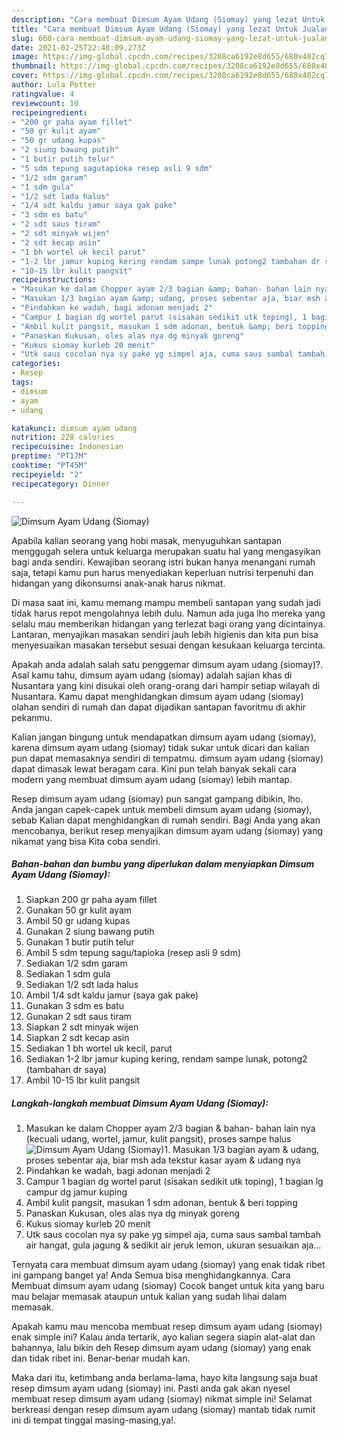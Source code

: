 ```yaml
---
description: "Cara membuat Dimsum Ayam Udang (Siomay) yang lezat Untuk Jualan"
title: "Cara membuat Dimsum Ayam Udang (Siomay) yang lezat Untuk Jualan"
slug: 660-cara-membuat-dimsum-ayam-udang-siomay-yang-lezat-untuk-jualan
date: 2021-02-25T22:48:09.273Z
image: https://img-global.cpcdn.com/recipes/3208ca6192e8d655/680x482cq70/dimsum-ayam-udang-siomay-foto-resep-utama.jpg
thumbnail: https://img-global.cpcdn.com/recipes/3208ca6192e8d655/680x482cq70/dimsum-ayam-udang-siomay-foto-resep-utama.jpg
cover: https://img-global.cpcdn.com/recipes/3208ca6192e8d655/680x482cq70/dimsum-ayam-udang-siomay-foto-resep-utama.jpg
author: Lula Potter
ratingvalue: 4
reviewcount: 10
recipeingredient:
- "200 gr paha ayam fillet"
- "50 gr kulit ayam"
- "50 gr udang kupas"
- "2 siung bawang putih"
- "1 butir putih telur"
- "5 sdm tepung sagutapioka resep asli 9 sdm"
- "1/2 sdm garam"
- "1 sdm gula"
- "1/2 sdt lada halus"
- "1/4 sdt kaldu jamur saya gak pake"
- "3 sdm es batu"
- "2 sdt saus tiram"
- "2 sdt minyak wijen"
- "2 sdt kecap asin"
- "1 bh wortel uk kecil parut"
- "1-2 lbr jamur kuping kering rendam sampe lunak potong2 tambahan dr saya"
- "10-15 lbr kulit pangsit"
recipeinstructions:
- "Masukan ke dalam Chopper ayam 2/3 bagian &amp; bahan- bahan lain nya (kecuali udang, wortel, jamur, kulit pangsit), proses sampe halus"
- "Masukan 1/3 bagian ayam &amp; udang, proses sebentar aja, biar msh ada tekstur kasar ayam &amp; udang nya"
- "Pindahkan ke wadah, bagi adonan menjadi 2"
- "Campur 1 bagian dg wortel parut (sisakan sedikit utk toping), 1 bagian lg campur dg jamur kuping"
- "Ambil kulit pangsit, masukan 1 sdm adonan, bentuk &amp; beri topping"
- "Panaskan Kukusan, oles alas nya dg minyak goreng"
- "Kukus siomay kurleb 20 menit"
- "Utk saus cocolan nya sy pake yg simpel aja, cuma saus sambal tambah air hangat, gula jagung &amp; sedikit air jeruk lemon, ukuran sesuaikan aja..."
categories:
- Resep
tags:
- dimsum
- ayam
- udang

katakunci: dimsum ayam udang 
nutrition: 228 calories
recipecuisine: Indonesian
preptime: "PT17M"
cooktime: "PT45M"
recipeyield: "2"
recipecategory: Dinner

---
```



![Dimsum Ayam Udang (Siomay)](https://img-global.cpcdn.com/recipes/3208ca6192e8d655/680x482cq70/dimsum-ayam-udang-siomay-foto-resep-utama.jpg)

Apabila kalian seorang yang hobi masak, menyuguhkan santapan menggugah selera untuk keluarga merupakan suatu hal yang mengasyikan bagi anda sendiri. Kewajiban seorang istri bukan hanya menangani rumah saja, tetapi kamu pun harus menyediakan keperluan nutrisi terpenuhi dan hidangan yang dikonsumsi anak-anak harus nikmat.

Di masa  saat ini, kamu memang mampu membeli santapan yang sudah jadi tidak harus repot mengolahnya lebih dulu. Namun ada juga lho mereka yang selalu mau memberikan hidangan yang terlezat bagi orang yang dicintainya. Lantaran, menyajikan masakan sendiri jauh lebih higienis dan kita pun bisa menyesuaikan masakan tersebut sesuai dengan kesukaan keluarga tercinta. 



Apakah anda adalah salah satu penggemar dimsum ayam udang (siomay)?. Asal kamu tahu, dimsum ayam udang (siomay) adalah sajian khas di Nusantara yang kini disukai oleh orang-orang dari hampir setiap wilayah di Nusantara. Kamu dapat menghidangkan dimsum ayam udang (siomay) olahan sendiri di rumah dan dapat dijadikan santapan favoritmu di akhir pekanmu.

Kalian jangan bingung untuk mendapatkan dimsum ayam udang (siomay), karena dimsum ayam udang (siomay) tidak sukar untuk dicari dan kalian pun dapat memasaknya sendiri di tempatmu. dimsum ayam udang (siomay) dapat dimasak lewat beragam cara. Kini pun telah banyak sekali cara modern yang membuat dimsum ayam udang (siomay) lebih mantap.

Resep dimsum ayam udang (siomay) pun sangat gampang dibikin, lho. Anda jangan capek-capek untuk membeli dimsum ayam udang (siomay), sebab Kalian dapat menghidangkan di rumah sendiri. Bagi Anda yang akan mencobanya, berikut resep menyajikan dimsum ayam udang (siomay) yang nikamat yang bisa Kita coba sendiri.

<!--inarticleads1-->

##### Bahan-bahan dan bumbu yang diperlukan dalam menyiapkan Dimsum Ayam Udang (Siomay):

1. Siapkan 200 gr paha ayam fillet
1. Gunakan 50 gr kulit ayam
1. Ambil 50 gr udang kupas
1. Gunakan 2 siung bawang putih
1. Gunakan 1 butir putih telur
1. Ambil 5 sdm tepung sagu/tapioka (resep asli 9 sdm)
1. Sediakan 1/2 sdm garam
1. Sediakan 1 sdm gula
1. Sediakan 1/2 sdt lada halus
1. Ambil 1/4 sdt kaldu jamur (saya gak pake)
1. Gunakan 3 sdm es batu
1. Gunakan 2 sdt saus tiram
1. Siapkan 2 sdt minyak wijen
1. Siapkan 2 sdt kecap asin
1. Sediakan 1 bh wortel uk kecil, parut
1. Sediakan 1-2 lbr jamur kuping kering, rendam sampe lunak, potong2 (tambahan dr saya)
1. Ambil 10-15 lbr kulit pangsit




<!--inarticleads2-->

##### Langkah-langkah membuat Dimsum Ayam Udang (Siomay):

1. Masukan ke dalam Chopper ayam 2/3 bagian &amp; bahan- bahan lain nya (kecuali udang, wortel, jamur, kulit pangsit), proses sampe halus
<img src="//assets-global.cpcdn.com/assets/icons/button_play-2c75c40dde080a61004c1f40b05d8f140eaff45d7e9e6481dc71c63d2e7c4909.png" alt="Dimsum Ayam Udang (Siomay)">1. Masukan 1/3 bagian ayam &amp; udang, proses sebentar aja, biar msh ada tekstur kasar ayam &amp; udang nya
1. Pindahkan ke wadah, bagi adonan menjadi 2
1. Campur 1 bagian dg wortel parut (sisakan sedikit utk toping), 1 bagian lg campur dg jamur kuping
1. Ambil kulit pangsit, masukan 1 sdm adonan, bentuk &amp; beri topping
1. Panaskan Kukusan, oles alas nya dg minyak goreng
1. Kukus siomay kurleb 20 menit
1. Utk saus cocolan nya sy pake yg simpel aja, cuma saus sambal tambah air hangat, gula jagung &amp; sedikit air jeruk lemon, ukuran sesuaikan aja...




Ternyata cara membuat dimsum ayam udang (siomay) yang enak tidak ribet ini gampang banget ya! Anda Semua bisa menghidangkannya. Cara Membuat dimsum ayam udang (siomay) Cocok banget untuk kita yang baru mau belajar memasak ataupun untuk kalian yang sudah lihai dalam memasak.

Apakah kamu mau mencoba membuat resep dimsum ayam udang (siomay) enak simple ini? Kalau anda tertarik, ayo kalian segera siapin alat-alat dan bahannya, lalu bikin deh Resep dimsum ayam udang (siomay) yang enak dan tidak ribet ini. Benar-benar mudah kan. 

Maka dari itu, ketimbang anda berlama-lama, hayo kita langsung saja buat resep dimsum ayam udang (siomay) ini. Pasti anda gak akan nyesel membuat resep dimsum ayam udang (siomay) nikmat simple ini! Selamat berkreasi dengan resep dimsum ayam udang (siomay) mantab tidak rumit ini di tempat tinggal masing-masing,ya!.

